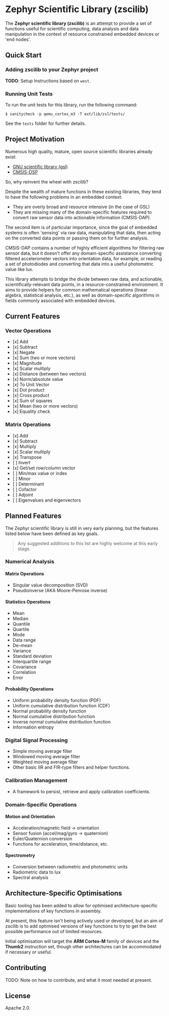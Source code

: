 # Zephyr Scientific Library (zscilib)

The **Zephyr scientific library (zscilib)** is an attempt to provide a set of functions
useful for scientific computing, data analysis and data manipulation in the
context of resource constrained embedded devices or 'end nodes'.

## Quick Start

### Adding zscilib to your Zephyr project

**TODO**: Setup Instructions based on `west`.

### Running Unit Tests

To run the unit tests for this library, run the following command:

```
$ sanitycheck -p qemu_cortex_m3 -T ext/lib/zsl/tests/
```

See the `tests` folder for further details.

## Project Motivation

Numerous high quality, mature, open source scientific libraries already exist:

- [GNU scientific library (gsl)](https://www.gnu.org/software/gsl/)
- [CMSIS-DSP](http://www.keil.com/pack/doc/CMSIS/DSP/html/index.html)

So, why reinvent the wheel with zscilib?

Despite the wealth of mature functions in these existing libraries, they tend
to have the following problems in an embedded context:

- They are overly broad and resource intensive (in the case of GSL)
- They are missing many of the domain-specific features required to convert
  raw sensor data into actionable information (CMSIS-DAP).

The second item is of particular importance, since the goal of embedded systems
is often 'sensing' via raw data, manipulating that data, then acting on the
converted data points or passing them on for further analysis.

CMSIS-DAP contains a number of highly efficient algorithms for filtering
raw sensor data, but it doesn't offer any domain-specific assistance converting
filtered accelerometer vectors into orientation data, for example, or reading
a set of photodiodes and converting that data into a useful photometric value
like lux.

This library attempts to bridge the divide between raw data, and actionable,
scientifically-relevant data points, in a resource-constrained environment.
It aims to provide helpers for common mathematical operations (linear algebra,
statistical analysis, etc.), as well as domain-specific algorithms in fields
commonly associated with embedded devices.

## Current Features

### Vector Operations

- [x] Add
- [x] Subtract
- [x] Negate
- [x] Sum (two or more vectors)
- [x] Magnitude
- [x] Scalar multiply
- [x] Distance (between two vectors)
- [x] Norm/absolute value
- [x] To Unit Vector
- [x] Dot product
- [x] Cross product
- [x] Sum of squares
- [x] Mean (two or more vectors)
- [x] Equality check

### Matrix Operations

- [x] Add
- [x] Subtract
- [x] Multiply
- [x] Scalar multiply
- [x] Transpose
- [ ] Invert
- [x] Get/set row/column vector
- [ ] Min/max value or index
- [ ] Minor
- [ ] Determinant
- [ ] Cofactor
- [ ] Adjoint
- [ ] Eigenvalues and eigenvectors

## Planned Features

The Zephyr scientific library is still in very early planning, but the
features listed below have been defined as key goals.

> Any suggested additions to this list are highly welcome at this early stage.

### Numerical Analysis

#### Matrix Operations

- Singular value decomposition (SVD)
- Pseudoinverse (AKA Moore-Penrose inverse)

#### Statistics Operations

- Mean
- Median
- Quantile
- Quartile
- Mode
- Data range
- De-mean
- Variance
- Standard deviation
- Interquartile range
- Covariance
- Correlation
- Error

#### Probability Operations

- Uniform probability density function (PDF)
- Uniform cumulative distribution function (CDF)
- Normal probability density function
- Normal cumulative distribution function
- Inverse normal cumulative distribution function
- Information entropy

### Digital Signal Processing

- Simple moving average filter
- Windowed moving average filter
- Weighted moving average filter
- Other basic IIR and FIR-type filters and helper functions.

### Calibration Management

- A framework to persist, retrieve and apply calibration coefficients.

### Domain-Specific Operations

#### Motion and Orientation

- Acceleration/magnetic field -> orientation
- Sensor fusion (accel/mag/gyro -> quaternion)
- Euler/Quaternion conversion
- Functions for acceleration, time/distance, etc.

#### Spectrometry

- Conversion between radiometric and photometric units
- Radiometric data to lux
- Spectral analysis

## Architecture-Specific Optimisations

Basic tooling has been added to allow for optimised architecture-specific
implementations of key functions in assembly.

At present, this feature isn't being actively used or developed, but an aim
of zscilib is to add optimised versions of key functions to try to get the
best possible performance out of limited resources.

Initial optimisation will target the **ARM Cortex-M** family of devices and the
**Thumb2** instruction set, though other architectures can be accommodated if
necessary or useful.

## Contributing

TODO: Note on how to contribute, and what it most needed at present.

## License

Apache 2.0.
